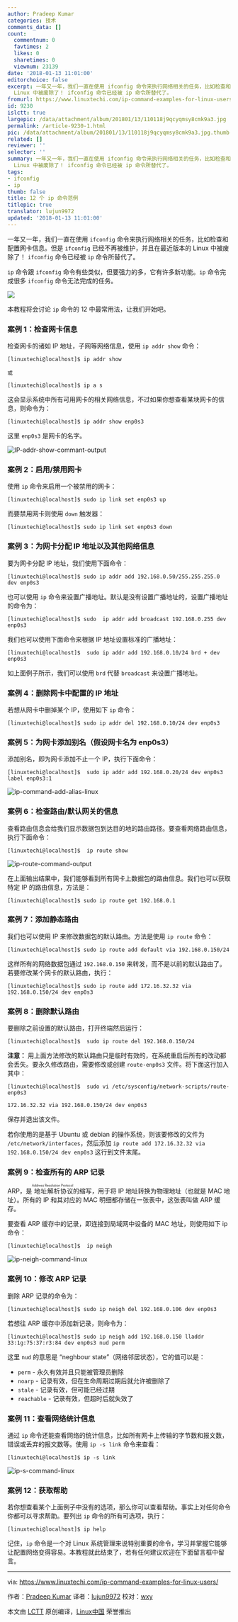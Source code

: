 ```yaml
---
author: Pradeep Kumar
categories: 技术
comments_data: []
count:
  commentnum: 0
  favtimes: 2
  likes: 0
  sharetimes: 0
  viewnum: 23139
date: '2018-01-13 11:01:00'
editorchoice: false
excerpt: 一年又一年，我们一直在使用 ifconfig 命令来执行网络相关的任务，比如检查和配置网卡信息。但是 ifconfig 已经不再被维护，并且在最近版本的
  Linux 中被废除了！ ifconfig 命令已经被 ip 命令所替代了。
fromurl: https://www.linuxtechi.com/ip-command-examples-for-linux-users/
id: 9230
islctt: true
largepic: /data/attachment/album/201801/13/110118j9qcyqmsy8cmk9a3.jpg
permalink: /article-9230-1.html
pic: /data/attachment/album/201801/13/110118j9qcyqmsy8cmk9a3.jpg.thumb.jpg
related: []
reviewer: ''
selector: ''
summary: 一年又一年，我们一直在使用 ifconfig 命令来执行网络相关的任务，比如检查和配置网卡信息。但是 ifconfig 已经不再被维护，并且在最近版本的
  Linux 中被废除了！ ifconfig 命令已经被 ip 命令所替代了。
tags:
- ifconfig
- ip
thumb: false
title: 12 个 ip 命令范例
titlepic: true
translator: lujun9972
updated: '2018-01-13 11:01:00'
---
```


一年又一年，我们一直在使用 `ifconfig` 命令来执行网络相关的任务，比如检查和配置网卡信息。但是 `ifconfig` 已经不再被维护，并且在最近版本的 Linux 中被废除了！ `ifconfig` 命令已经被 `ip` 命令所替代了。


`ip` 命令跟 `ifconfig` 命令有些类似，但要强力的多，它有许多新功能。`ip` 命令完成很多 `ifconfig` 命令无法完成的任务。


![](/data/attachment/album/201801/13/110118j9qcyqmsy8cmk9a3.jpg)


本教程将会讨论 `ip` 命令的 12 中最常用法，让我们开始吧。


### 案例 1：检查网卡信息


检查网卡的诸如 IP 地址，子网等网络信息，使用 `ip addr show` 命令：



```
[linuxtechi@localhost]$ ip addr show

或

[linuxtechi@localhost]$ ip a s

```

这会显示系统中所有可用网卡的相关网络信息，不过如果你想查看某块网卡的信息，则命令为：



```
[linuxtechi@localhost]$ ip addr show enp0s3

```

这里 `enp0s3` 是网卡的名字。


![IP-addr-show-commant-output](/data/attachment/album/201801/13/110151fyxsy3s3sulssphy.jpg)


### 案例 2：启用/禁用网卡


使用 `ip` 命令来启用一个被禁用的网卡：



```
[linuxtechi@localhost]$ sudo ip link set enp0s3 up

```

而要禁用网卡则使用 `down` 触发器：



```
[linuxtechi@localhost]$ sudo ip link set enp0s3 down

```

### 案例 3：为网卡分配 IP 地址以及其他网络信息


要为网卡分配 IP 地址，我们使用下面命令：



```
[linuxtechi@localhost]$ sudo ip addr add 192.168.0.50/255.255.255.0 dev enp0s3

```

也可以使用 `ip` 命令来设置广播地址。默认是没有设置广播地址的，设置广播地址的命令为：



```
[linuxtechi@localhost]$ sudo  ip addr add broadcast 192.168.0.255 dev enp0s3

```

我们也可以使用下面命令来根据 IP 地址设置标准的广播地址：



```
[linuxtechi@localhost]$  sudo ip addr add 192.168.0.10/24 brd + dev enp0s3

```

如上面例子所示，我们可以使用 `brd` 代替 `broadcast` 来设置广播地址。


### 案例 4：删除网卡中配置的 IP 地址


若想从网卡中删掉某个 IP，使用如下 `ip` 命令：



```
[linuxtechi@localhost]$ sudo ip addr del 192.168.0.10/24 dev enp0s3

```

### 案例 5：为网卡添加别名（假设网卡名为 enp0s3）


添加别名，即为网卡添加不止一个 IP，执行下面命令：



```
[linuxtechi@localhost]$  sudo ip addr add 192.168.0.20/24 dev enp0s3 label enp0s3:1

```

![ip-command-add-alias-linux](/data/attachment/album/201801/13/110157e55drlru5crd4dfa.jpg)


### 案例 6：检查路由/默认网关的信息


查看路由信息会给我们显示数据包到达目的地的路由路径。要查看网络路由信息，执行下面命令：



```
[linuxtechi@localhost]$  ip route show

```

![ip-route-command-output](/data/attachment/album/201801/13/110201uiwbkf5b4irxbex8.jpg)


在上面输出结果中，我们能够看到所有网卡上数据包的路由信息。我们也可以获取特定 IP 的路由信息，方法是：



```
[linuxtechi@localhost]$ sudo ip route get 192.168.0.1

```

### 案例 7：添加静态路由


我们也可以使用 IP 来修改数据包的默认路由。方法是使用 `ip route` 命令：



```
[linuxtechi@localhost]$ sudo ip route add default via 192.168.0.150/24

```

这样所有的网络数据包通过 `192.168.0.150` 来转发，而不是以前的默认路由了。若要修改某个网卡的默认路由，执行：



```
[linuxtechi@localhost]$ sudo ip route add 172.16.32.32 via 192.168.0.150/24 dev enp0s3

```

### 案例 8：删除默认路由


要删除之前设置的默认路由，打开终端然后运行：



```
[linuxtechi@localhost]$  sudo ip route del 192.168.0.150/24

```

**注意：** 用上面方法修改的默认路由只是临时有效的，在系统重启后所有的改动都会丢失。要永久修改路由，需要修改或创建 `route-enp0s3` 文件。将下面这行加入其中：



```
[linuxtechi@localhost]$  sudo vi /etc/sysconfig/network-scripts/route-enp0s3

172.16.32.32 via 192.168.0.150/24 dev enp0s3

```

保存并退出该文件。


若你使用的是基于 Ubuntu 或 debian 的操作系统，则该要修改的文件为 `/etc/network/interfaces`，然后添加 `ip route add 172.16.32.32 via 192.168.0.150/24 dev enp0s3` 这行到文件末尾。


### 案例 9：检查所有的 ARP 记录


ARP，是<ruby> 地址解析协议 <rt>  Address Resolution Protocol </rt></ruby>的缩写，用于将 IP 地址转换为物理地址（也就是 MAC 地址）。所有的 IP 和其对应的 MAC 明细都存储在一张表中，这张表叫做 ARP 缓存。


要查看 ARP 缓存中的记录，即连接到局域网中设备的 MAC 地址，则使用如下 ip 命令：



```
[linuxtechi@localhost]$  ip neigh

```

![ip-neigh-command-linux](/data/attachment/album/201801/13/110207p2mgoul020ou3z4q.jpg)


### 案例 10：修改 ARP 记录


删除 ARP 记录的命令为：



```
[linuxtechi@localhost]$ sudo ip neigh del 192.168.0.106 dev enp0s3

```

若想往 ARP 缓存中添加新记录，则命令为：



```
[linuxtechi@localhost]$ sudo ip neigh add 192.168.0.150 lladdr 33:1g:75:37:r3:84 dev enp0s3 nud perm

```

这里 `nud` 的意思是 “neghbour state”（网络邻居状态），它的值可以是：


* `perm` - 永久有效并且只能被管理员删除
* `noarp` - 记录有效，但在生命周期过期后就允许被删除了
* `stale` - 记录有效，但可能已经过期
* `reachable` - 记录有效，但超时后就失效了


### 案例 11：查看网络统计信息


通过 `ip` 命令还能查看网络的统计信息，比如所有网卡上传输的字节数和报文数，错误或丢弃的报文数等。使用 `ip -s link` 命令来查看：



```
[linuxtechi@localhost]$ ip -s link

```

![ip-s-command-linux](/data/attachment/album/201801/13/110214ncq5qr4b48cvyf2h.jpg)


### 案例 12：获取帮助


若你想查看某个上面例子中没有的选项，那么你可以查看帮助。事实上对任何命令你都可以寻求帮助。要列出 `ip` 命令的所有可选项，执行：



```
[linuxtechi@localhost]$ ip help

```

记住，`ip` 命令是一个对 Linux 系统管理来说特别重要的命令，学习并掌握它能够让配置网络变得容易。本教程就此结束了，若有任何建议欢迎在下面留言框中留言。




---


via: <https://www.linuxtechi.com/ip-command-examples-for-linux-users/>


作者：[Pradeep Kumar](https://www.linuxtechi.com/author/pradeep/) 译者：[lujun9972](https://github.com/lujun9972) 校对：[wxy](https://github.com/wxy)


本文由 [LCTT](https://github.com/LCTT/TranslateProject) 原创编译，[Linux中国](https://linux.cn/) 荣誉推出